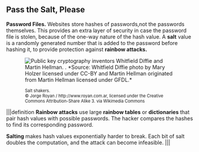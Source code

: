 ## Pass the Salt, Please
**Password Files.** Websites store hashes of passwords,not the passwords themselves. This provides an extra layer of security in case the password file is stolen, because of the one-way nature of the hash value. A **salt** value is a randomly generated number that is added to the password before hashing it, to provide protection against **rainbow attacks.** 

<figure class="snippetimg" style="margin: 0 auto;width:80%">

  <img src=".guides/img/Salt.jpg" alt="Public key cryptography inventors Whitfield Diffie and Martin Hellman. . *Source: Whitfield Diffie photo by Mary Holzer licensed under CC-BY and Martin Hellman originated from Martin Hellman licensed under GFDL.*
">
  <figcaption style="font-size: 0.8em; text-align: left;">Salt shakers.
</br>
 © Jorge Royan / http://www.royan.com.ar, licensed under the Creative Commons Attribution-Share Alike 3. via Wikimedia Commons</figcaption>
</figure>


|||definition
**Rainbow attacks** use large **rainbow tables** or **dictionaries** that pair hash values with possible passwords. The hacker compares the hashes to find its corresponding password. 

**Salting** makes hash values exponentially harder to break. Each bit of salt doubles the computation, and  the attack can become infeasible.
|||
